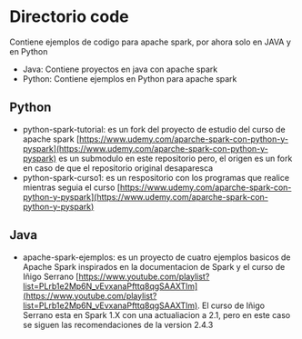 # Directorio code

Contiene ejemplos de codigo para apache spark, por ahora solo en JAVA y en Python

- Java: Contiene proyectos en java con apache spark
- Python: Contiene ejemplos en Python para apache spark

## Python
- python-spark-tutorial: es un fork del proyecto de estudio del curso de apache spark [https://www.udemy.com/aparche-spark-con-python-y-pyspark](https://www.udemy.com/aparche-spark-con-python-y-pyspark) es un submodulo en este repositorio pero, el origen es un fork en caso de que el repositorio original desaparesca 
- python-spark-curso1: es un respositorio con los programas que realice mientras seguia el curso [https://www.udemy.com/aparche-spark-con-python-y-pyspark](https://www.udemy.com/aparche-spark-con-python-y-pyspark)

## Java
- apache-spark-ejemplos: es un proyecto de cuatro ejemplos basicos de Apache Spark inspirados en la documentacion de Spark y el curso de Iñigo Serrano [https://www.youtube.com/playlist?list=PLrb1e2Mp6N_vEvxanaPfttq8qgSAAXTlm](https://www.youtube.com/playlist?list=PLrb1e2Mp6N_vEvxanaPfttq8qgSAAXTlm).
El  curso de Iñigo Serrano esta en Spark 1.X con una actualiacion a 2.1, pero en este caso se siguen las recomendaciones de la version  2.4.3
